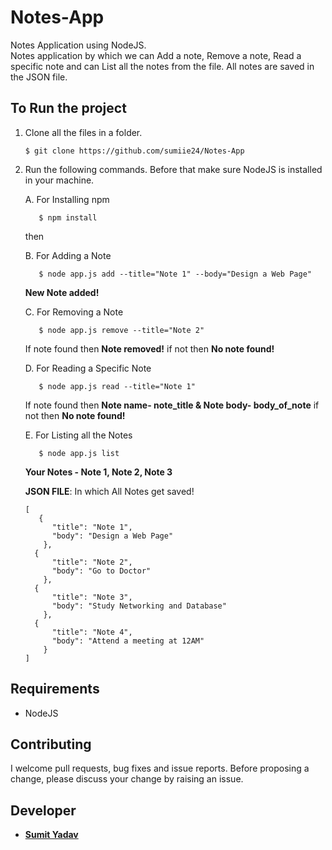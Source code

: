# Notes-App
Notes Application using NodeJS.    
Notes application by which we can Add a note, Remove a note, Read a specific note and can List all the notes from the file. All notes are saved in the JSON file.


## To Run the project
1. Clone all the files in a folder.
  
    ```
    $ git clone https://github.com/sumiie24/Notes-App
    ```
2. Run the following commands. Before that make sure NodeJS is installed in your machine.  
    
    A. For Installing npm  
    ``` 
       $ npm install 
    ```
   then
    
    B. For Adding a Note  
    ```
       $ node app.js add --title="Note 1" --body="Design a Web Page" 
    ```     
      **New Note added!**  
            
    C. For Removing a Note  
    ```
       $ node app.js remove --title="Note 2"
    ```       
      If note found then **Note removed!** if not then **No note found!** 
            
    D. For Reading a Specific Note  
    ``` 
       $ node app.js read --title="Note 1" 
    ```  
      If note found then **Note name- note_title & Note body- body_of_note** if not then **No note found!**
            
    E. For Listing all the Notes  
    ``` 
       $ node app.js list 
    ```   
      **Your Notes - Note 1, Note 2, Note 3** 
    
    **JSON FILE**: In which All Notes get saved!
    ```
    [
       {
          "title": "Note 1",
          "body": "Design a Web Page"
        },
      {
          "title": "Note 2",
          "body": "Go to Doctor"
        },
      {
          "title": "Note 3",
          "body": "Study Networking and Database"
        },
      {
          "title": "Note 4",
          "body": "Attend a meeting at 12AM"
        }
    ]
    ```
    
    
## Requirements
* NodeJS


## Contributing
I welcome pull requests, bug fixes and issue reports. Before proposing a change, please discuss your change by raising an issue.


## Developer 
* **[Sumit Yadav](https://www.linkedin.com/in/sumiie24/)**

